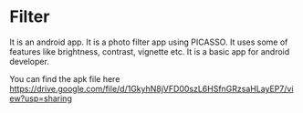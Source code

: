 # Filter
It is an android app.
It is a photo filter app using PICASSO.
It uses some of features like brightness, contrast, vignette etc.
It is a basic app for android developer.

You can find the apk file here
https://drive.google.com/file/d/1GkyhN8jVFD00szL6HSfnGRzsaHLayEP7/view?usp=sharing
